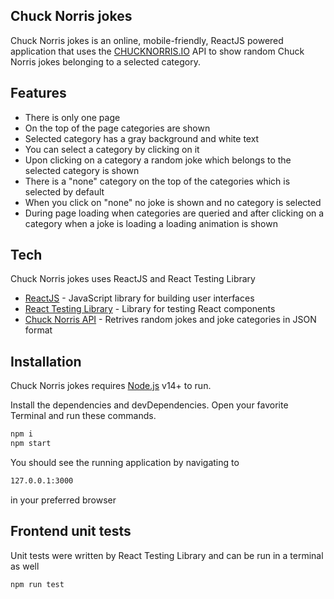 ## Chuck Norris jokes

Chuck Norris jokes is an online, mobile-friendly, ReactJS powered application that uses the [CHUCKNORRIS.IO](https://api.chucknorris.io/) API to show random Chuck Norris jokes belonging to a selected category.

## Features

- There is only one page
- On the top of the page categories are shown
- Selected category has a gray background and white text
- You can select a category by clicking on it
- Upon clicking on a category a random joke which belongs to the selected category is shown
- There is a "none" category on the top of the categories which is selected by default
- When you click on "none" no joke is shown and no category is selected
- During page loading when categories are queried and after clicking on a category when a joke is loading a loading animation is shown

## Tech

Chuck Norris jokes uses ReactJS and React Testing Library

- [ReactJS](https://reactjs.org/) - JavaScript library for building user interfaces
- [React Testing Library](https://testing-library.com/docs/react-testing-library/intro/) - Library for testing React components
- [Chuck Norris API](https://api.chucknorris.io/) - Retrives random jokes and joke categories in JSON format

## Installation

Chuck Norris jokes requires [Node.js](https://nodejs.org/) v14+ to run.

Install the dependencies and devDependencies.
Open your favorite Terminal and run these commands.

```sh
npm i
npm start
```

You should see the running application by navigating to

```sh
127.0.0.1:3000
```

in your preferred browser

## Frontend unit tests

Unit tests were written by React Testing Library and can be run in a terminal as well

```sh
npm run test
```
